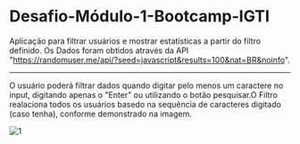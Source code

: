 # Desafio-Módulo-1-Bootcamp-IGTI
Aplicação para filtrar usuários e mostrar estatísticas a partir do filtro definido. Os Dados foram obtidos através da API "https://randomuser.me/api/?seed=javascript&results=100&nat=BR&noinfo".

-----------------------------------------------

O usuário poderá filtrar dados quando digitar pelo menos um caractere no input, digitando apenas o "Enter" ou utilizando o botão pesquisar.O Filtro realaciona todos os usuários basedo na sequência de caracteres digitado (caso tenha),  conforme demonstrado na imagem.

![1](https://user-images.githubusercontent.com/49642934/90077347-4b253e00-dcd8-11ea-985a-8df4f5688c83.JPG)



